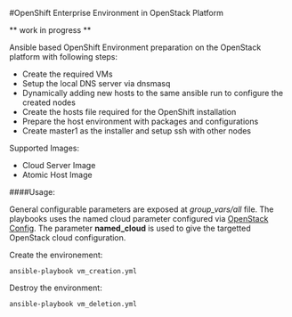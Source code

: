 #OpenShift Enterprise Environment in OpenStack Platform

** work in progress **

Ansible based OpenShift Environment preparation on the OpenStack platform with following steps:
- Create the required VMs
- Setup the local DNS server via dnsmasq
- Dynamically adding new hosts to the same ansible run to configure the created nodes
- Create the hosts file required for the OpenShift installation
- Prepare the host environment with packages and configurations
- Create master1 as the installer and setup ssh with other nodes

Supported Images:
- Cloud Server Image
- Atomic Host Image

####Usage:

General configurable parameters are exposed at *group_vars/all* file.
The playbooks uses the named cloud parameter configured via [OpenStack Config](http://docs.openstack.org/developer/python-openstackclient/configuration.html). The parameter **named_cloud** is used to give the targetted OpenStack cloud configuration.


Create the environement:
```
ansible-playbook vm_creation.yml
```

Destroy the environment:
```
ansible-playbook vm_deletion.yml
```
